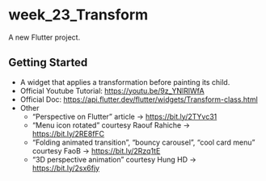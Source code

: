 # week_23_Transform

A new Flutter project.

## Getting Started

- A widget that applies a transformation before painting its child.
- Official Youtube Tutorial: https://youtu.be/9z_YNlRlWfA
- Official Doc: https://api.flutter.dev/flutter/widgets/Transform-class.html
- Other
  - “Perspective on Flutter” article → https://bit.ly/2TYvc31
  - “Menu icon rotated” courtesy Raouf Rahiche → https://bit.ly/2RE8fFC
  - “Folding animated transition”, “bouncy carousel”, “cool card menu” courtesy FaoB → https://bit.ly/2Rzq1tE
  - “3D perspective animation” courtesy Hung HD → https://bit.ly/2sx6fjy